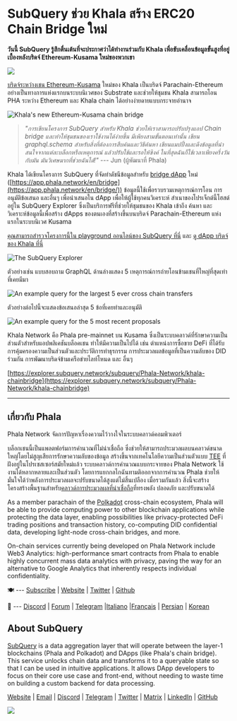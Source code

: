 # SubQuery ช่วย Khala สร้าง ERC20 Chain Bridge ใหม่

**วันนี้ SubQuery รู้สึกตื่นเต้นที่จะประกาศว่าได้ทำงานร่วมกับ Khala เพื่อขับเคลื่อนข้อมูลขั้นสูงที่อยู่เบื้องหลังบริดจ์ Ethereum-Kusama ใหม่ของพวกเขา**

![](https://miro.medium.com/max/700/1*rXooUCLYTT3rWp-mXSryxg.png)

[บริดจ์ระหว่างเชน Ethereum-Kusama](https://app.phala.network/en/bridge/) ใหม่ของ Khala เป็นบริดจ์ Parachain-Ethereum อย่างเป็นทางการแห่งแรกบนระบบนิเวศของ Substrate และช่วยให้ชุมชน Khala สามารถโอน PHA ระหว่าง Ethereum และ Khala chain ได้อย่างง่ายดายแบบกระจายอำนาจ

![Khala's new Ethereum-Kusama chain bridge](https://miro.medium.com/max/700/1*9k8TLUugLCsXHWOHlU2Gkg.png)

> *"การเขียนโครงการ SubQuery สำหรับ Khala ช่วยให้เราสามารถปรับปรุงแอป Chain bridge และทำให้ชุมชนของเราใช้งานได้ง่ายขึ้น มีเพียงสามขั้นตอนเท่านั้น เขียน graphql.schema สำหรับสิ่งที่ต้องการสืบค้นและวิธีค้นหา เขียนแมปปิ้งและดึงข้อมูลที่น่าสนใจจากแต่ละบล็อกหรือเหตุการณ์ แล้วปรับใช้และรอให้ซิงค์ ในที่สุดฉันก็ใช้เวลาเพียงครึ่งวันกับมัน มันวิเศษมากที่ช่วยฉันได้!"* --- Jun (ผู้พัฒนาที่ Phala)

Khala ได้เขียนโครงการ SubQuery ที่จัดทำดัชนีข้อมูลสำหรับ [bridge dApp](https://app.phala.network/en/bridge/) ใหม่ ([https://app.phala.network/en/bridge](https://app.phala.network/en/bridge/)) ข้อมูลนี้ใช้เพื่อรวบรวมเหตุการณ์การโอน การอนุมัติข้อเสนอ และอื่นๆ เพื่อนำเสนอใน dApp เพื่อให้ผู้ใช้ทุกคนวิเคราะห์ สำเนาของโปรเจ็กต์นี้โฮสต์อยู่ใน SubQuery Explorer ซึ่งเป็นบริการฟรีที่ช่วยให้ชุมชนของ Khala เข้าถึง ค้นหา และวิเคราะห์ข้อมูลนี้เพื่อสร้าง dApps ของตนเองที่สร้างขึ้นบนบริดจ์ Parachain-Ethereum แห่งแรกในระบบนิเวศ Kusama

[คุณสามารถสำรวจโครงการนี้ใน playground ออนไลน์ของ SubQuery ที่นี่](https://explorer.subquery.network/subquery/Phala-Network/khala-chainbridge) และ [ดู dApp บริดจ์ของ Khala ที่นี่](https://app.phala.network/en/bridge/)

![The SubQuery Explorer](https://miro.medium.com/max/700/1*epyc3vnlRiWwEXN27lgZgw.png)

ตัวอย่างเช่น แบบสอบถาม GraphQL ด้านล่างแสดง 5 เหตุการณ์การถ่ายโอนข้ามเชนที่ใหญ่ที่สุดเท่าที่เคยมีมา

![An example query for the largest 5 ever cross chain transfers](https://miro.medium.com/max/700/1*lQiiQgti75yb1tVoXXxipw.png)

ตัวอย่างต่อไปนี้จะแสดงข้อเสนอล่าสุด 5 ข้อที่เคยทำและอนุมัติ

![An example query for the 5 most recent proposals](https://miro.medium.com/max/700/1*SdlwnW-kkqZ_Lh4h7KFhtw.png)

Khala Network คือ Phala pre-mainnet บน Kusama ซึ่งเป็นระบบคลาวด์ที่รักษาความเป็นส่วนตัวสำหรับแอปพลิเคชันบล็อคเชน ทำให้มีความเป็นไปได้ เช่น ตำแหน่งการซื้อขาย DeFi ที่ได้รับการคุ้มครองความเป็นส่วนตัวและประวัติการทำธุรกรรม การประมวลผลข้อมูลที่เป็นความลับของ DID ร่วมกัน การพัฒนาบริดจ์ข้ามเครือข่ายไลท์โหนด และ อื่นๆ

[https://explorer.subquery.network/subquery/Phala-Network/khala-chainbridge](https://explorer.subquery.network/subquery/Phala-Network/khala-chainbridge)

---

## เกี่ยวกับ Phala

Phala Network จัดการปัญหาเรื่องความไว้วางใจในระบบคลาวด์คอมพิวเตอร์

บล็อกเชนนี้เป็นแพลตฟอร์มการคำนวณที่ไม่น่าเชื่อถือ ซึ่งช่วยให้สามารถประมวลผลบนคลาวด์ขนาดใหญ่โดยไม่สูญเสียการรักษาความลับของข้อมูล สร้างขึ้นจากเทคโนโลยีความเป็นส่วนตัวแบบ [TEE](https://en.wikipedia.org/wiki/Trusted_execution_environment) ที่ฝังอยู่ในโปรเซสเซอร์สมัยใหม่แล้ว ระบบคลาวด์การคำนวณแบบกระจายของ Phala Network ใช้งานได้หลากหลายและเป็นส่วนตัว โดยการแยกกลไกฉันทามติออกจากการคำนวณ Phala ช่วยให้มั่นใจได้ว่าพลังการประมวลผลจะปรับขนาดได้สูงแต่ไม่สิ้นเปลือง เมื่อรวมกันแล้ว สิ่งนี้จะสร้างโครงสร้างพื้นฐานสำหรับ[คลาวด์การประมวลผลที่น่าเชื่อถือ](https://medium.com/phala-network/phala-transparent-and-private-global-computation-cloud-2d80c70ad1e9)ที่ทรงพลัง ปลอดภัย และปรับขนาดได้

As a member parachain of the [Polkadot](https://polkadot.network/technology/) cross-chain ecosystem, Phala will be able to provide computing power to other blockchain applications while protecting the data layer, enabling possibilities like privacy-protected DeFi trading positions and transaction history, co-computing DID confidential data, developing light-node cross-chain bridges, and more.

On-chain services currently being developed on Phala Network include Web3 Analytics: high-performance smart contracts from Phala to enable highly concurrent mass data analytics with privacy, paving the way for an alternative to Google Analytics that inherently respects individual confidentiality.

🍽 --- [Subscribe](https://mailchi.mp/fd48395f09dc/w3a-landing-page) | [Website](https://phala.network/) | [Twitter](https://twitter.com/PhalaNetwork) | [Github](https://github.com/Phala-Network)

🥤 --- [Discord](https://discord.gg/myBmQu5) | [Forum](https://forum.phala.network/) | [Telegram](https://t.me/phalanetwork) |[Italiano](https://medium.com/phala-italia/ancora-pi%C3%B9-premi-in-arrivo-fino-a-150-pha-per-ksm-e-nuove-nft-in-edizione-speciale-ba2776148de8) |[Français](https://medium.com/phala-fran%C3%A7ais/encore-plus-de-r%C3%A9compenses-jusqu%C3%A0-150-pha-par-ksm-et-de-nouveaux-nft-%C3%A9dition-sp%C3%A9ciale-9e5f7683c5b6) | [Persian](https://virgool.io/PhalaNetwork-Persian/%D8%AC%D9%88%D8%A7%DB%8C%D8%B2-%D8%A8%DB%8C%D8%B4%D8%AA%D8%B1-%D8%A8%D8%B2%D9%88%D8%AF%DB%8C-%D8%AA%D8%A7-%DB%B1%DB%B5%DB%B0-pha-%D8%A8%D9%87-%D8%A7%D8%B2%D8%A7%DB%8C-%D9%87%D8%B1-ksm-%D9%88-%D9%86%D8%B3%D8%AE%D9%87-%D9%87%D8%A7%DB%8C-nft-%D9%88%DB%8C%DA%98%D9%87-ejxonlenaxp2) | [Korean](https://medium.com/phala-%ED%95%9C%EA%B5%AD)

## About SubQuery

[SubQuery](https://subquery.network/) is a data aggregation layer that will operate between the layer-1 blockchains (Phala and Polkadot) and DApps (like Phala's chain bridge). This service unlocks chain data and transforms it to a queryable state so that I can be used in intuitive applications. It allows DApp developers to focus on their core use case and front-end, without needing to waste time on building a custom backend for data processing.

[Website](https://subquery.network/) | [Email](mailto:hello@subquery.network) | [Discord](https://discord.com/invite/78zg8aBSMG) | [Telegram](https://t.me/subquerynetwork) | [Twitter](https://twitter.com/subquerynetwork) | [Matrix](https://matrix.to/#/#subquery:matrix.org) | [LinkedIn](https://www.linkedin.com/company/subquery) | [GitHub](https://github.com/subquery)

![](https://miro.medium.com/max/600/1*3BFCkeqtKBhQXKg2C_iFwQ.gif)
